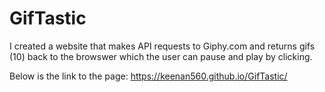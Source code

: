 # GifTastic

I created a website that makes API requests to Giphy.com and returns gifs (10) back to the browswer which the user can pause and play by clicking. 

Below is the link to the page:
https://keenan560.github.io/GifTastic/